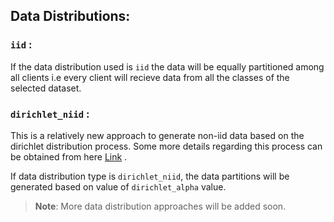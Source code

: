 ## Data Distributions:
### `iid` : 
If the data distribution used is `iid` the data will be equally partitioned among all clients i.e every client will recieve data from all the classes of the selected dataset.
### `dirichlet_niid` : 
This is a relatively new approach to generate non-iid data based on the dirichlet distribution process. Some more details regarding this process can be obtained from here [Link](https://arxiv.org/abs/1909.06335) .

If data distribution type is `dirichlet_niid`, the data partitions will be generated based on value of `dirichlet_alpha` value.

> **Note**: More data distribution approaches will be added soon.